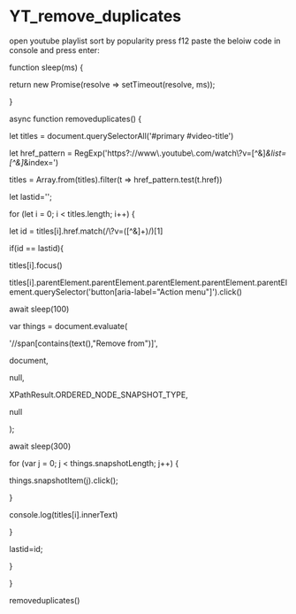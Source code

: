 # YT_remove_duplicates
open youtube playlist
sort by popularity
press f12
paste the beloiw code in console and press enter:

function sleep(ms) {

return new Promise(resolve => setTimeout(resolve, ms));

}

async function removeduplicates() {

let titles = document.querySelectorAll('#primary #video-title')

let href_pattern = RegExp('https?://www\\.youtube\\.com/watch\\?v=[^&]*&list=[^&]*&index=')

titles = Array.from(titles).filter(t => href_pattern.test(t.href))

let lastid='';

for (let i = 0; i < titles.length; i++) {

let id = titles[i].href.match(/\\?v=([^&]+)/)[1]

if(id == lastid){

titles[i].focus()

titles[i].parentElement.parentElement.parentElement.parentElement.parentElement.querySelector('button[aria-label="Action menu"]').click()

await sleep(100)

var things = document.evaluate(

'//span[contains(text(),"Remove from")]',

document,

null,

XPathResult.ORDERED_NODE_SNAPSHOT_TYPE,

null

);

await sleep(300)

for (var j = 0; j < things.snapshotLength; j++) {

things.snapshotItem(j).click();

}

console.log(titles[i].innerText)

}

lastid=id;

}

}

removeduplicates()
